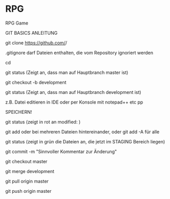 # RPG
RPG Game 

GIT BASICS ANLEITUNG

git clone https://github.com/<nutzername>/<repository>
  
.gitignore darf Dateien enthalten, die vom Repository ignoriert werden

cd <repository>
  
git status (Zeigt an, dass man auf Hauptbranch master ist)

git checkout -b development

git status (Zeigt an, dass man auf Hauptbranch development ist)

z.B. Datei editieren in IDE oder per Konsole mit notepad++ etc pp

SPEICHERN!

git status (zeigt in rot an modified: <dateiname>)
  
git add <dateiname> oder bei mehreren Dateien hintereinander, oder git add -A für alle
  
git status (zeigt in grün die Dateien an, die jetzt im STAGING Bereich liegen)

git commit -m "Sinnvoller Kommentar zur Änderung"

git checkout master

git merge development

git pull origin master

git push origin master
